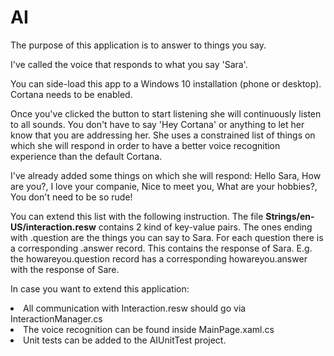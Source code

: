 <h1>AI</h1>

The purpose of this application is to answer to things you say.

I've called the voice that responds to what you say 'Sara'.

You can side-load this app to a Windows 10 installation (phone or desktop). Cortana needs to be enabled.

Once you've clicked the button to start listening she will continuously listen to all sounds. 
You don't have to say 'Hey Cortana' or anything to let her know that you are addressing her.
She uses a constrained list of things on which she will respond in order to have a better voice recognition experience than the
default Cortana.

I've already added some things on which she will respond:
Hello Sara, How are you?, 
I love your companie, 
Nice to meet you, 
What are your hobbies?, 
You don't need to be so rude!

You can extend this list with the following instruction.
The file <b>Strings/en-US/interaction.resw</b> contains 2 kind of key-value pairs. The ones ending with .question are the things
you can say to Sara.
For each question there is a corresponding .answer record. This contains the response of Sara.
E.g. the howareyou.question record has a corresponding howareyou.answer with the response of Sare.

In case you want to extend this application:

<li>All communication with Interaction.resw should go via InteractionManager.cs</li>
<li>The voice recognition can be found inside MainPage.xaml.cs</li>
<li>Unit tests can be added to the AIUnitTest project.</li>


